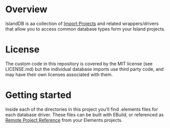 # Overview

IslandDB is aa collection of [Import Projects](https://docs.elementscompiler.com/Tools/FXGen/ImportProjects) and related wrappers/drivers that allow you to access common database types form your Island projects.

# License

The custom code in this repository is covered by the MIT license (see LICENSE.md) but the individual database imports use third party code, and may have their own licenses associated with them.

# Getting started

Inside each of the directories in this project you'll find .elements files for each database driver. These files can be built with EBuild, or referenced as [Remote Project Reference](https://docs.elementscompiler.com/Projects/References/RemoteProjectReferences) from your Elements projects.
